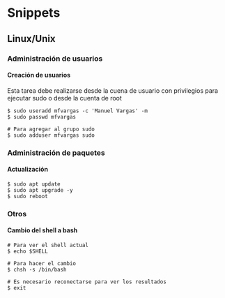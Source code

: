 # Snippets

## Linux/Unix

### Administración de usuarios

#### Creación de usuarios
Esta tarea debe realizarse desde la cuena de usuario con privilegios para ejecutar sudo o desde la cuenta de root
```console
$ sudo useradd mfvargas -c 'Manuel Vargas' -m
$ sudo passwd mfvargas

# Para agregar al grupo sudo
$ sudo adduser mfvargas sudo
```

### Administración de paquetes

#### Actualización
```terminal
$ sudo apt update
$ sudo apt upgrade -y
$ sudo reboot
```

### Otros

#### Cambio del shell a bash
```terminal
# Para ver el shell actual
$ echo $SHELL

# Para hacer el cambio
$ chsh -s /bin/bash

# Es necesario reconectarse para ver los resultados
$ exit
```
